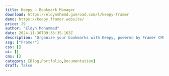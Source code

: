 ```yaml
---
title: Keepy — Bookmark Manager
download: https://eldynmhmmd.gumroad.com/l/keepy-framer
demo: https://keepy.framer.website/
price: 29
author: "Eldyn Mohammad"
date: 2024-11-30T09:36:35.163Z
description: "Organize your bookmarks with Keepy, powered by Framer CMS. Save and share your favourite bookmarks."
ssg: ["Framer"]
css: []
ui: []
cms: []
category: [Blog,Portfolio,Documentation]
draft: false
---
```

